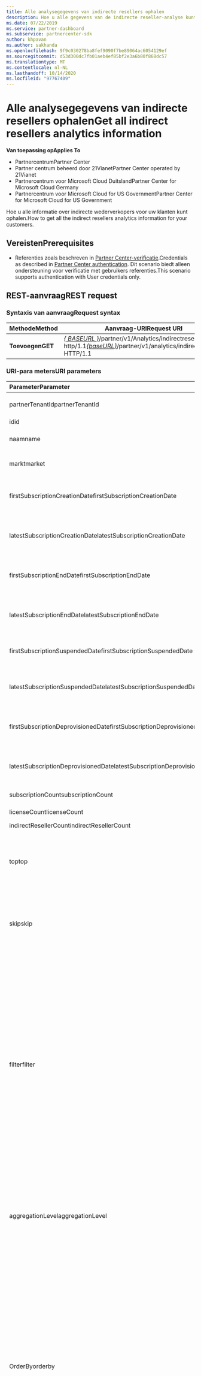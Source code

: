 ```yaml
---
title: Alle analysegegevens van indirecte resellers ophalen
description: Hoe u alle gegevens van de indirecte reseller-analyse kunt ophalen.
ms.date: 07/22/2019
ms.service: partner-dashboard
ms.subservice: partnercenter-sdk
author: khpavan
ms.author: sakhanda
ms.openlocfilehash: 9f9c030278ba8fef9090f7be89064ac6054129ef
ms.sourcegitcommit: d53d300dc7fb01aeb4ef85bf2e3a6b80f868dc57
ms.translationtype: MT
ms.contentlocale: nl-NL
ms.lasthandoff: 10/14/2020
ms.locfileid: "97767409"
---
```

# <a name="get-all-indirect-resellers-analytics-information"></a><span data-ttu-id="86abc-103">Alle analysegegevens van indirecte resellers ophalen</span><span class="sxs-lookup"><span data-stu-id="86abc-103">Get all indirect resellers analytics information</span></span>

<span data-ttu-id="86abc-104">**Van toepassing op**</span><span class="sxs-lookup"><span data-stu-id="86abc-104">**Applies To**</span></span>

- <span data-ttu-id="86abc-105">Partnercentrum</span><span class="sxs-lookup"><span data-stu-id="86abc-105">Partner Center</span></span>
- <span data-ttu-id="86abc-106">Partner centrum beheerd door 21Vianet</span><span class="sxs-lookup"><span data-stu-id="86abc-106">Partner Center operated by 21Vianet</span></span>
- <span data-ttu-id="86abc-107">Partnercentrum voor Microsoft Cloud Duitsland</span><span class="sxs-lookup"><span data-stu-id="86abc-107">Partner Center for Microsoft Cloud Germany</span></span>
- <span data-ttu-id="86abc-108">Partnercentrum voor Microsoft Cloud for US Government</span><span class="sxs-lookup"><span data-stu-id="86abc-108">Partner Center for Microsoft Cloud for US Government</span></span>

<span data-ttu-id="86abc-109">Hoe u alle informatie over indirecte wederverkopers voor uw klanten kunt ophalen.</span><span class="sxs-lookup"><span data-stu-id="86abc-109">How to get all the indirect resellers analytics information for your customers.</span></span>

## <a name="prerequisites"></a><span data-ttu-id="86abc-110">Vereisten</span><span class="sxs-lookup"><span data-stu-id="86abc-110">Prerequisites</span></span>

- <span data-ttu-id="86abc-111">Referenties zoals beschreven in [Partner Center-verificatie](partner-center-authentication.md).</span><span class="sxs-lookup"><span data-stu-id="86abc-111">Credentials as described in [Partner Center authentication](partner-center-authentication.md).</span></span> <span data-ttu-id="86abc-112">Dit scenario biedt alleen ondersteuning voor verificatie met gebruikers referenties.</span><span class="sxs-lookup"><span data-stu-id="86abc-112">This scenario supports authentication with User credentials only.</span></span>

## <a name="rest-request"></a><span data-ttu-id="86abc-113">REST-aanvraag</span><span class="sxs-lookup"><span data-stu-id="86abc-113">REST request</span></span>

### <a name="request-syntax"></a><span data-ttu-id="86abc-114">Syntaxis van aanvraag</span><span class="sxs-lookup"><span data-stu-id="86abc-114">Request syntax</span></span>

| <span data-ttu-id="86abc-115">Methode</span><span class="sxs-lookup"><span data-stu-id="86abc-115">Method</span></span>  | <span data-ttu-id="86abc-116">Aanvraag-URI</span><span class="sxs-lookup"><span data-stu-id="86abc-116">Request URI</span></span> |
|---------|-------------|
| <span data-ttu-id="86abc-117">**Toevoegen**</span><span class="sxs-lookup"><span data-stu-id="86abc-117">**GET**</span></span> | <span data-ttu-id="86abc-118">[*\{ BASEURL \}*](partner-center-rest-urls.md)/partner/v1/Analytics/indirectresellers http/1.1</span><span class="sxs-lookup"><span data-stu-id="86abc-118">[*\{baseURL\}*](partner-center-rest-urls.md)/partner/v1/analytics/indirectresellers HTTP/1.1</span></span> |

### <a name="uri-parameters"></a><span data-ttu-id="86abc-119">URI-para meters</span><span class="sxs-lookup"><span data-stu-id="86abc-119">URI parameters</span></span>

| <span data-ttu-id="86abc-120">Parameter</span><span class="sxs-lookup"><span data-stu-id="86abc-120">Parameter</span></span>                             | <span data-ttu-id="86abc-121">Type</span><span class="sxs-lookup"><span data-stu-id="86abc-121">Type</span></span>     | <span data-ttu-id="86abc-122">Description</span><span class="sxs-lookup"><span data-stu-id="86abc-122">Description</span></span>                              |
|:--------------------------------------|:---------|:-----------------------------------------|
| <span data-ttu-id="86abc-123">partnerTenantId</span><span class="sxs-lookup"><span data-stu-id="86abc-123">partnerTenantId</span></span>                       | <span data-ttu-id="86abc-124">tekenreeks</span><span class="sxs-lookup"><span data-stu-id="86abc-124">string</span></span>   | <span data-ttu-id="86abc-125">De Tenant-ID van de partner waarvoor u gegevens van indirecte wederverkopers wilt ophalen.</span><span class="sxs-lookup"><span data-stu-id="86abc-125">The Tenant ID of the partner for which you want to retrieve indirect resellers data.</span></span> |
| <span data-ttu-id="86abc-126">id</span><span class="sxs-lookup"><span data-stu-id="86abc-126">id</span></span>                                    | <span data-ttu-id="86abc-127">tekenreeks</span><span class="sxs-lookup"><span data-stu-id="86abc-127">string</span></span>   | <span data-ttu-id="86abc-128">ID van de indirecte wederverkoper</span><span class="sxs-lookup"><span data-stu-id="86abc-128">Indirect reseller ID</span></span>                                                                 |
| <span data-ttu-id="86abc-129">naam</span><span class="sxs-lookup"><span data-stu-id="86abc-129">name</span></span>                                  | <span data-ttu-id="86abc-130">tekenreeks</span><span class="sxs-lookup"><span data-stu-id="86abc-130">string</span></span>   | <span data-ttu-id="86abc-131">De naam van de partner waarvoor u gegevens van indirecte wederverkopers wilt ophalen.</span><span class="sxs-lookup"><span data-stu-id="86abc-131">The Name of the partner for which you want to retrieve indirect resellers data.</span></span>      |
| <span data-ttu-id="86abc-132">markt</span><span class="sxs-lookup"><span data-stu-id="86abc-132">market</span></span>                                | <span data-ttu-id="86abc-133">tekenreeks</span><span class="sxs-lookup"><span data-stu-id="86abc-133">string</span></span>   | <span data-ttu-id="86abc-134">De markt van de partner waarvoor u gegevens van indirecte wederverkopers wilt ophalen.</span><span class="sxs-lookup"><span data-stu-id="86abc-134">The Market of the partner for which you want to retrieve indirect resellers data.</span></span>    |
| <span data-ttu-id="86abc-135">firstSubscriptionCreationDate</span><span class="sxs-lookup"><span data-stu-id="86abc-135">firstSubscriptionCreationDate</span></span>         | <span data-ttu-id="86abc-136">teken reeks in UTC-datum tijd notatie</span><span class="sxs-lookup"><span data-stu-id="86abc-136">string in UTC date time format</span></span>  | <span data-ttu-id="86abc-137">De aanmaak datum van het eerste abonnement op basis waarvan u de gegevens van indirecte wederverkopers wilt ophalen.</span><span class="sxs-lookup"><span data-stu-id="86abc-137">The creation date of the first subscription based on which you want to retrieve indirect resellers data.</span></span>  |
| <span data-ttu-id="86abc-138">latestSubscriptionCreationDate</span><span class="sxs-lookup"><span data-stu-id="86abc-138">latestSubscriptionCreationDate</span></span>        | <span data-ttu-id="86abc-139">teken reeks in UTC-datum tijd notatie</span><span class="sxs-lookup"><span data-stu-id="86abc-139">string in UTC date time format</span></span>  | <span data-ttu-id="86abc-140">De aanmaak datum van het laatste abonnement.</span><span class="sxs-lookup"><span data-stu-id="86abc-140">The creation date of the latest subscription.</span></span>                 |
| <span data-ttu-id="86abc-141">firstSubscriptionEndDate</span><span class="sxs-lookup"><span data-stu-id="86abc-141">firstSubscriptionEndDate</span></span>              | <span data-ttu-id="86abc-142">teken reeks in UTC-datum tijd notatie</span><span class="sxs-lookup"><span data-stu-id="86abc-142">string in UTC date time format</span></span>  | <span data-ttu-id="86abc-143">De eerste keer dat een abonnement is beëindigd.</span><span class="sxs-lookup"><span data-stu-id="86abc-143">First time any subscription was ended.</span></span>                        |
| <span data-ttu-id="86abc-144">latestSubscriptionEndDate</span><span class="sxs-lookup"><span data-stu-id="86abc-144">latestSubscriptionEndDate</span></span>             | <span data-ttu-id="86abc-145">teken reeks in UTC-datum tijd notatie</span><span class="sxs-lookup"><span data-stu-id="86abc-145">string in UTC date time format</span></span>  | <span data-ttu-id="86abc-146">De laatste datum waarop een abonnement is beëindigd.</span><span class="sxs-lookup"><span data-stu-id="86abc-146">Latest date when any subscription was ended.</span></span>                  |
| <span data-ttu-id="86abc-147">firstSubscriptionSuspendedDate</span><span class="sxs-lookup"><span data-stu-id="86abc-147">firstSubscriptionSuspendedDate</span></span>        | <span data-ttu-id="86abc-148">teken reeks in UTC-datum tijd</span><span class="sxs-lookup"><span data-stu-id="86abc-148">string in UTC date time</span></span>         | <span data-ttu-id="86abc-149">De eerste keer dat een abonnement is onderbroken.</span><span class="sxs-lookup"><span data-stu-id="86abc-149">First time any subscription was suspended.</span></span>                    |
| <span data-ttu-id="86abc-150">latestSubscriptionSuspendedDate</span><span class="sxs-lookup"><span data-stu-id="86abc-150">latestSubscriptionSuspendedDate</span></span>       | <span data-ttu-id="86abc-151">teken reeks in UTC-datum tijd notatie</span><span class="sxs-lookup"><span data-stu-id="86abc-151">string in UTC date time format</span></span>  | <span data-ttu-id="86abc-152">De laatste datum waarop een abonnement is onderbroken.</span><span class="sxs-lookup"><span data-stu-id="86abc-152">Latest date when any subscription was suspended.</span></span>              |
| <span data-ttu-id="86abc-153">firstSubscriptionDeprovisionedDate</span><span class="sxs-lookup"><span data-stu-id="86abc-153">firstSubscriptionDeprovisionedDate</span></span>    | <span data-ttu-id="86abc-154">teken reeks in UTC-datum tijd notatie</span><span class="sxs-lookup"><span data-stu-id="86abc-154">string in UTC date time format</span></span>  | <span data-ttu-id="86abc-155">De inrichting van het abonnement is voor het eerst ongedaan gemaakt.</span><span class="sxs-lookup"><span data-stu-id="86abc-155">First time any subscription was deprovisioned.</span></span>                |
| <span data-ttu-id="86abc-156">latestSubscriptionDeprovisionedDate</span><span class="sxs-lookup"><span data-stu-id="86abc-156">latestSubscriptionDeprovisionedDate</span></span>   | <span data-ttu-id="86abc-157">teken reeks in UTC-datum tijd notatie</span><span class="sxs-lookup"><span data-stu-id="86abc-157">string in UTC date time format</span></span>  | <span data-ttu-id="86abc-158">De laatste datum waarop een abonnement is ongedaan gemaakt.</span><span class="sxs-lookup"><span data-stu-id="86abc-158">Latest date when any subscription was deprovisioned.</span></span>          |
| <span data-ttu-id="86abc-159">subscriptionCount</span><span class="sxs-lookup"><span data-stu-id="86abc-159">subscriptionCount</span></span>                     | <span data-ttu-id="86abc-160">double</span><span class="sxs-lookup"><span data-stu-id="86abc-160">double</span></span>   | <span data-ttu-id="86abc-161">Aantal abonnementen voor alle resellers met toegevoegde waarde</span><span class="sxs-lookup"><span data-stu-id="86abc-161">Subscription count for all value added resellers</span></span>                                     |
| <span data-ttu-id="86abc-162">licenseCount</span><span class="sxs-lookup"><span data-stu-id="86abc-162">licenseCount</span></span>                          | <span data-ttu-id="86abc-163">double</span><span class="sxs-lookup"><span data-stu-id="86abc-163">double</span></span>   | <span data-ttu-id="86abc-164">Aantal licenties voor alle resellers met toegevoegde waarde.</span><span class="sxs-lookup"><span data-stu-id="86abc-164">License count for all value added resellers.</span></span>                                         |
| <span data-ttu-id="86abc-165">indirectResellerCount</span><span class="sxs-lookup"><span data-stu-id="86abc-165">indirectResellerCount</span></span>                 | <span data-ttu-id="86abc-166">double</span><span class="sxs-lookup"><span data-stu-id="86abc-166">double</span></span>   | <span data-ttu-id="86abc-167">Aantal indirecte wederverkopers</span><span class="sxs-lookup"><span data-stu-id="86abc-167">Indirect resellers count</span></span>                                                             |
|  <span data-ttu-id="86abc-168">top</span><span class="sxs-lookup"><span data-stu-id="86abc-168">top</span></span>                                  | <span data-ttu-id="86abc-169">tekenreeks</span><span class="sxs-lookup"><span data-stu-id="86abc-169">string</span></span>   | <span data-ttu-id="86abc-170">Het aantal rijen met gegevens dat in de aanvraag moet worden geretourneerd.</span><span class="sxs-lookup"><span data-stu-id="86abc-170">The number of rows of data to return in the request.</span></span> <span data-ttu-id="86abc-171">De maximum waarde en de standaard waarde als niet wordt opgegeven, zijn 10000.</span><span class="sxs-lookup"><span data-stu-id="86abc-171">The maximum value and the default value if not specified is 10000.</span></span> <span data-ttu-id="86abc-172">Als er meer rijen in de query staan, bevat de antwoord tekst een volgende koppeling die u kunt gebruiken om de volgende pagina met gegevens aan te vragen.</span><span class="sxs-lookup"><span data-stu-id="86abc-172">If there are more rows in the query, the response body includes a next link that you can use to request the next page of data.</span></span>  |
| <span data-ttu-id="86abc-173">skip</span><span class="sxs-lookup"><span data-stu-id="86abc-173">skip</span></span>                                  | <span data-ttu-id="86abc-174">int</span><span class="sxs-lookup"><span data-stu-id="86abc-174">int</span></span>      | <span data-ttu-id="86abc-175">Het aantal rijen dat in de query moet worden overgeslagen.</span><span class="sxs-lookup"><span data-stu-id="86abc-175">The number of rows to skip in the query.</span></span> <span data-ttu-id="86abc-176">Gebruik deze para meter om door grote gegevens sets te bladeren.</span><span class="sxs-lookup"><span data-stu-id="86abc-176">Use this parameter to page through large data sets.</span></span> <span data-ttu-id="86abc-177">Zo **`top=10000 and skip=0`** haalt de eerste 10000 rijen met gegevens op, **`top=10000 and skip=10000`** haalt de volgende 10000 rijen met gegevens op, enzovoort.</span><span class="sxs-lookup"><span data-stu-id="86abc-177">For example, **`top=10000 and skip=0`** retrieves the first 10000 rows of data, **`top=10000 and skip=10000`** retrieves the next 10000 rows of data, and so on.</span></span>              |
| <span data-ttu-id="86abc-178">filter</span><span class="sxs-lookup"><span data-stu-id="86abc-178">filter</span></span>                                | <span data-ttu-id="86abc-179">tekenreeks</span><span class="sxs-lookup"><span data-stu-id="86abc-179">string</span></span>   | <span data-ttu-id="86abc-180">De *filter* parameter van de aanvraag bevat een of meer instructies waarmee de rijen in het antwoord worden gefilterd.</span><span class="sxs-lookup"><span data-stu-id="86abc-180">The *filter* parameter of the request contains one or more statements that filter the rows in the response.</span></span> <span data-ttu-id="86abc-181">Elke instructie bevat een veld en waarde die zijn gekoppeld aan de **`eq`** or **`ne`** -Opera tors en instructies kunnen worden gecombineerd met **`and`** of **`or`** .</span><span class="sxs-lookup"><span data-stu-id="86abc-181">Each statement contains a field and value that are associated with the **`eq`** or **`ne`** operators, and statements can be combined using **`and`** or **`or`**.</span></span> <span data-ttu-id="86abc-182">U kunt de volgende velden opgeven:</span><span class="sxs-lookup"><span data-stu-id="86abc-182">You can specify the following fields:</span></span><br/><br/>     <span data-ttu-id="86abc-183">*partnerTenantId*</span><span class="sxs-lookup"><span data-stu-id="86abc-183">*partnerTenantId*</span></span><br/> <span data-ttu-id="86abc-184">*id*</span><span class="sxs-lookup"><span data-stu-id="86abc-184">*id*</span></span><br/> <span data-ttu-id="86abc-185">*Naam*</span><span class="sxs-lookup"><span data-stu-id="86abc-185">*Name*</span></span><br/>                <span data-ttu-id="86abc-186">*markt*</span><span class="sxs-lookup"><span data-stu-id="86abc-186">*market*</span></span><br/> <span data-ttu-id="86abc-187">*firstSubscriptionCreationDate*</span><span class="sxs-lookup"><span data-stu-id="86abc-187">*firstSubscriptionCreationDate*</span></span><br/> <span data-ttu-id="86abc-188">*latestSubscriptionCreationDate*</span><span class="sxs-lookup"><span data-stu-id="86abc-188">*latestSubscriptionCreationDate*</span></span><br/>                <span data-ttu-id="86abc-189">*firstSubscriptionEndDate*</span><span class="sxs-lookup"><span data-stu-id="86abc-189">*firstSubscriptionEndDate*</span></span><br/>                <span data-ttu-id="86abc-190">*latestSubscriptionEndDate*</span><span class="sxs-lookup"><span data-stu-id="86abc-190">*latestSubscriptionEndDate*</span></span><br/>                <span data-ttu-id="86abc-191">*firstSubscriptionSuspendedDate*</span><span class="sxs-lookup"><span data-stu-id="86abc-191">*firstSubscriptionSuspendedDate*</span></span><br/>                <span data-ttu-id="86abc-192">*latestSubscriptionSuspendedDate*</span><span class="sxs-lookup"><span data-stu-id="86abc-192">*latestSubscriptionSuspendedDate*</span></span><br/>                <span data-ttu-id="86abc-193">*firstSubscriptionDeprovisionedDate*</span><span class="sxs-lookup"><span data-stu-id="86abc-193">*firstSubscriptionDeprovisionedDate*</span></span><br/>                <span data-ttu-id="86abc-194">*latestSubscriptionDeprovisionedDate*</span><span class="sxs-lookup"><span data-stu-id="86abc-194">*latestSubscriptionDeprovisionedDate*</span></span><br/><br/>         <span data-ttu-id="86abc-195">**Voorbeeld:**</span><span class="sxs-lookup"><span data-stu-id="86abc-195">**Example:**</span></span><br/>              `.../indirectresellers?filter=market eq 'US'`<br/><br/>            <span data-ttu-id="86abc-196">**Voorbeeld:**</span><span class="sxs-lookup"><span data-stu-id="86abc-196">**Example:**</span></span><br/>                `.../indirectresellers?filter=market eq 'US' or (firstSubscriptionCreationDate le cast('2018-01-01',Edm.DateTimeOffset) and firstSubscriptionCreationDate le cast('2018-04-01',Edm.DateTimeOffset))` |              
| <span data-ttu-id="86abc-197">aggregationLevel</span><span class="sxs-lookup"><span data-stu-id="86abc-197">aggregationLevel</span></span>                     | <span data-ttu-id="86abc-198">tekenreeks</span><span class="sxs-lookup"><span data-stu-id="86abc-198">string</span></span>    | <span data-ttu-id="86abc-199">Hiermee geeft u het tijds bereik op waarvoor u de samengevoegde gegevens wilt ophalen.</span><span class="sxs-lookup"><span data-stu-id="86abc-199">Specifies the time range for which to retrieve aggregate data.</span></span> <span data-ttu-id="86abc-200">Dit kan een van de volgende teken reeksen zijn: &quot; dag &quot; , &quot; week &quot; of &quot; maand &quot; .</span><span class="sxs-lookup"><span data-stu-id="86abc-200">Can be one of the following strings: &quot;day&quot;, &quot;week&quot;, or &quot;month&quot;.</span></span> <span data-ttu-id="86abc-201">Als u geen waarde opgeeft, is de standaard &quot; dag &quot; .</span><span class="sxs-lookup"><span data-stu-id="86abc-201">If unspecified, the default is &quot;day&quot;.</span></span><br/><br/>                                 <span data-ttu-id="86abc-202">`aggregationLevel` wordt niet ondersteund zonder een `aggregationLevel` .</span><span class="sxs-lookup"><span data-stu-id="86abc-202">`aggregationLevel` isn't supported without a `aggregationLevel`.</span></span> <span data-ttu-id="86abc-203">`aggregationLevel` is van toepassing op alle **datefields** die aanwezig zijn in de `aggregationLevel`</span><span class="sxs-lookup"><span data-stu-id="86abc-203">`aggregationLevel` applies to all **datefields** present in the `aggregationLevel`</span></span>                         |
| <span data-ttu-id="86abc-204">OrderBy</span><span class="sxs-lookup"><span data-stu-id="86abc-204">orderby</span></span>                              | <span data-ttu-id="86abc-205">tekenreeks</span><span class="sxs-lookup"><span data-stu-id="86abc-205">string</span></span>    | <span data-ttu-id="86abc-206">Een instructie waarmee de resultaat gegevens voor elke installatie worden gesorteerd.</span><span class="sxs-lookup"><span data-stu-id="86abc-206">A statement that orders the result data values for each install.</span></span> <span data-ttu-id="86abc-207">De syntaxis is `...&orderby=field[order],field [order],...`.</span><span class="sxs-lookup"><span data-stu-id="86abc-207">The syntax is `...&orderby=field[order],field [order],...`.</span></span> <span data-ttu-id="86abc-208">De para meter Field kan een van de volgende teken reeksen zijn:</span><span class="sxs-lookup"><span data-stu-id="86abc-208">The field parameter can be one of the following strings:</span></span><br/><br/>                <span data-ttu-id="86abc-209">&quot;partnerTenantId&quot;</span><span class="sxs-lookup"><span data-stu-id="86abc-209">&quot;partnerTenantId&quot;</span></span><br/>                <span data-ttu-id="86abc-210">&quot;id&quot;</span><span class="sxs-lookup"><span data-stu-id="86abc-210">&quot;id&quot;</span></span><br/>                <span data-ttu-id="86abc-211">&quot;naam&quot;</span><span class="sxs-lookup"><span data-stu-id="86abc-211">&quot;name&quot;</span></span><br/>                <span data-ttu-id="86abc-212">&quot;markt&quot;</span><span class="sxs-lookup"><span data-stu-id="86abc-212">&quot;market&quot;</span></span><br/>                <span data-ttu-id="86abc-213">&quot;firstSubscriptionCreationDate&quot;</span><span class="sxs-lookup"><span data-stu-id="86abc-213">&quot;firstSubscriptionCreationDate&quot;</span></span><br/>               <span data-ttu-id="86abc-214">&quot;latestSubscriptionCreationDate&quot;</span><span class="sxs-lookup"><span data-stu-id="86abc-214">&quot;latestSubscriptionCreationDate&quot;</span></span><br/>                <span data-ttu-id="86abc-215">&quot;firstSubscriptionEndDate&quot;</span><span class="sxs-lookup"><span data-stu-id="86abc-215">&quot;firstSubscriptionEndDate&quot;</span></span><br/>               <span data-ttu-id="86abc-216">&quot;latestSubscriptionEndDate&quot;</span><span class="sxs-lookup"><span data-stu-id="86abc-216">&quot;latestSubscriptionEndDate&quot;</span></span><br/>                <span data-ttu-id="86abc-217">&quot;firstSubscriptionSuspendedDate&quot;</span><span class="sxs-lookup"><span data-stu-id="86abc-217">&quot;firstSubscriptionSuspendedDate&quot;</span></span><br/>                <span data-ttu-id="86abc-218">&quot;latestSubscriptionSuspendedDate&quot;</span><span class="sxs-lookup"><span data-stu-id="86abc-218">&quot;latestSubscriptionSuspendedDate&quot;</span></span><br/>               <span data-ttu-id="86abc-219">&quot;firstSubscriptionDeprovisionedDate&quot;</span><span class="sxs-lookup"><span data-stu-id="86abc-219">&quot;firstSubscriptionDeprovisionedDate&quot;</span></span><br/>                <span data-ttu-id="86abc-220">&quot;latestSubscriptionDeprovisionedDate&quot;</span><span class="sxs-lookup"><span data-stu-id="86abc-220">&quot;latestSubscriptionDeprovisionedDate&quot;</span></span><br/>                <span data-ttu-id="86abc-221">&quot;subscriptionCount&quot;</span><span class="sxs-lookup"><span data-stu-id="86abc-221">&quot;subscriptionCount&quot;</span></span><br/>                <span data-ttu-id="86abc-222">&quot;licenseCount&quot;</span><span class="sxs-lookup"><span data-stu-id="86abc-222">&quot;licenseCount&quot;</span></span><br/><br/>   <span data-ttu-id="86abc-223">De *volg orde* van de para meters is optioneel en kan `asc` of `desc` ; om een oplopende of aflopende volg orde voor elk veld op te geven.</span><span class="sxs-lookup"><span data-stu-id="86abc-223">The *order* parameter is optional, and can be `asc` or `desc`; to specify ascending or descending order for each field.</span></span> <span data-ttu-id="86abc-224">De standaardwaarde is `asc`.</span><span class="sxs-lookup"><span data-stu-id="86abc-224">The default is `asc`.</span></span><br/><br/>    <span data-ttu-id="86abc-225">**Voorbeeld:**</span><span class="sxs-lookup"><span data-stu-id="86abc-225">**Example:**</span></span><br/>                `...&orderby=market,subscriptionCount`                                       |                   
| <span data-ttu-id="86abc-226">GroupBy</span><span class="sxs-lookup"><span data-stu-id="86abc-226">groupby</span></span>                              | <span data-ttu-id="86abc-227">tekenreeks</span><span class="sxs-lookup"><span data-stu-id="86abc-227">string</span></span>    | <span data-ttu-id="86abc-228">Een instructie die alleen gegevens aggregatie toepast op de opgegeven velden.</span><span class="sxs-lookup"><span data-stu-id="86abc-228">A statement that applies data aggregation only to the specified fields.</span></span> <span data-ttu-id="86abc-229">U kunt de volgende velden opgeven:</span><span class="sxs-lookup"><span data-stu-id="86abc-229">You can specify the following fields:</span></span><br/><br/>         <span data-ttu-id="86abc-230">*partnerTenantId*</span><span class="sxs-lookup"><span data-stu-id="86abc-230">*partnerTenantId*</span></span><br/>    <span data-ttu-id="86abc-231">*id*</span><span class="sxs-lookup"><span data-stu-id="86abc-231">*id*</span></span><br/>               <span data-ttu-id="86abc-232">*Naam*</span><span class="sxs-lookup"><span data-stu-id="86abc-232">*Name*</span></span><br/>                <span data-ttu-id="86abc-233">*markt*</span><span class="sxs-lookup"><span data-stu-id="86abc-233">*market*</span></span><br/>                <span data-ttu-id="86abc-234">*firstSubscriptionCreationDate*</span><span class="sxs-lookup"><span data-stu-id="86abc-234">*firstSubscriptionCreationDate*</span></span><br/>                <span data-ttu-id="86abc-235">*latestSubscriptionCreationDate*</span><span class="sxs-lookup"><span data-stu-id="86abc-235">*latestSubscriptionCreationDate*</span></span><br/>                <span data-ttu-id="86abc-236">*firstSubscriptionEndDate*</span><span class="sxs-lookup"><span data-stu-id="86abc-236">*firstSubscriptionEndDate*</span></span><br/>                <span data-ttu-id="86abc-237">*latestSubscriptionEndDate*</span><span class="sxs-lookup"><span data-stu-id="86abc-237">*latestSubscriptionEndDate*</span></span><br/>                <span data-ttu-id="86abc-238">*firstSubscriptionSuspendedDate*</span><span class="sxs-lookup"><span data-stu-id="86abc-238">*firstSubscriptionSuspendedDate*</span></span><br/>                <span data-ttu-id="86abc-239">*latestSubscriptionSuspendedDate*</span><span class="sxs-lookup"><span data-stu-id="86abc-239">*latestSubscriptionSuspendedDate*</span></span><br/>                <span data-ttu-id="86abc-240">*firstSubscriptionDeprovisionedDate*</span><span class="sxs-lookup"><span data-stu-id="86abc-240">*firstSubscriptionDeprovisionedDate*</span></span><br/>                <span data-ttu-id="86abc-241">*latestSubscriptionDeprovisionedDate*</span><span class="sxs-lookup"><span data-stu-id="86abc-241">*latestSubscriptionDeprovisionedDate*</span></span><br/><br/>                 <span data-ttu-id="86abc-242">De geretourneerde gegevens rijen bevatten de velden die zijn opgegeven in de `groupby` component en de volgende velden:</span><span class="sxs-lookup"><span data-stu-id="86abc-242">The data rows returned contain the fields specified in the `groupby` clause, and the following fields:</span></span><br/><br/>            <span data-ttu-id="86abc-243">*indirectResellerCount*</span><span class="sxs-lookup"><span data-stu-id="86abc-243">*indirectResellerCount*</span></span><br/>                <span data-ttu-id="86abc-244">*licenseCount*</span><span class="sxs-lookup"><span data-stu-id="86abc-244">*licenseCount*</span></span><br/>                <span data-ttu-id="86abc-245">*subscriptionCount*</span><span class="sxs-lookup"><span data-stu-id="86abc-245">*subscriptionCount*</span></span><br/><br/>            <span data-ttu-id="86abc-246">De `groupby` para meter kan worden gebruikt met de `aggregationLevel` para meter.</span><span class="sxs-lookup"><span data-stu-id="86abc-246">The `groupby` parameter can be used with the `aggregationLevel` parameter.</span></span><br/><br/>            <span data-ttu-id="86abc-247">**Voorbeeld:**</span><span class="sxs-lookup"><span data-stu-id="86abc-247">**Example:**</span></span></br>               `...&groupby=ageGroup,market&aggregationLevel=week`                         |

### <a name="request-headers"></a><span data-ttu-id="86abc-248">Aanvraagheaders</span><span class="sxs-lookup"><span data-stu-id="86abc-248">Request headers</span></span>

<span data-ttu-id="86abc-249">Zie voor meer informatie [Partner Center rest headers](headers.md).</span><span class="sxs-lookup"><span data-stu-id="86abc-249">For more information, see [Partner Center REST headers](headers.md).</span></span>

### <a name="request-body"></a><span data-ttu-id="86abc-250">Aanvraagbody</span><span class="sxs-lookup"><span data-stu-id="86abc-250">Request body</span></span>

<span data-ttu-id="86abc-251">Geen.</span><span class="sxs-lookup"><span data-stu-id="86abc-251">None.</span></span>

### <a name="request-example"></a><span data-ttu-id="86abc-252">Voorbeeld van aanvraag</span><span class="sxs-lookup"><span data-stu-id="86abc-252">Request example</span></span>

```http
GET https://api.partnercenter.microsoft.com/partner/v1/analytics/indirectresellers HTTP 1.1
Authorization: Bearer <token>
Accept: application/json
Content-Type: application/json
Content-Length: 0
```

## <a name="rest-response"></a><span data-ttu-id="86abc-253">REST-antwoord</span><span class="sxs-lookup"><span data-stu-id="86abc-253">REST response</span></span>

<span data-ttu-id="86abc-254">Als dit lukt, bevat de antwoord tekst een verzameling [indirecte leveranciers](partner-center-analytics-resources.md#csp-program-indirect-resellers-analytics) resources.</span><span class="sxs-lookup"><span data-stu-id="86abc-254">If successful, the response body contains a collection of [indirect resellers](partner-center-analytics-resources.md#csp-program-indirect-resellers-analytics) resources.</span></span>

### <a name="response-success-and-error-codes"></a><span data-ttu-id="86abc-255">Geslaagde en fout codes</span><span class="sxs-lookup"><span data-stu-id="86abc-255">Response success and error codes</span></span>

<span data-ttu-id="86abc-256">Elk antwoord wordt geleverd met een HTTP-status code die aangeeft of de fout is opgetreden of mislukt en aanvullende informatie over fout opsporing.</span><span class="sxs-lookup"><span data-stu-id="86abc-256">Each response comes with an HTTP status code that indicates success or failure and additional debugging information.</span></span> <span data-ttu-id="86abc-257">Gebruik een hulp programma voor netwerk tracering om deze code, het fout type en aanvullende para meters te lezen.</span><span class="sxs-lookup"><span data-stu-id="86abc-257">Use a network trace tool to read this code, error type, and additional parameters.</span></span> <span data-ttu-id="86abc-258">Zie [fout codes](error-codes.md)voor de volledige lijst.</span><span class="sxs-lookup"><span data-stu-id="86abc-258">For the full list, see [Error Codes](error-codes.md).</span></span>

### <a name="response-example"></a><span data-ttu-id="86abc-259">Voorbeeld van antwoord</span><span class="sxs-lookup"><span data-stu-id="86abc-259">Response example</span></span>

```http
{
    "partnerTenantId": "AAAAAAAA-BBBB-CCCC-DDDD-EEEEEEEEEEEE",
    "id": "1111111",
    "name": "RESELLER NAME",
    "market": "US",
    "firstSubscriptionCreationDate": "2016-10-18T19:16:25.107",
    "latestSubscriptionCreationDate": "2016-10-18T19:16:25.107",
    "firstSubscriptionEndDate": "2018-11-07T00:00:00",
    "latestSubscriptionEndDate": "2018-11-07T00:00:00",
    "firstSubscriptionSuspendedDate": "0001-01-01T00:00:00",
    "latestSubscriptionSuspendedDate": "0001-01-01T00:00:00",
    "firstSubscriptionDeprovisionedDate": "0001-01-01T00:00:00",
    "latestSubscriptionDeprovisionedEndDate": "0001-01-01T00:00:00",
    "subscriptionCount": 10,
    "licenseCount": 20
}
```

## <a name="see-also"></a><span data-ttu-id="86abc-260">Zie ook</span><span class="sxs-lookup"><span data-stu-id="86abc-260">See also</span></span>

- [<span data-ttu-id="86abc-261">Partnercentrum Analytics - Bronnen</span><span class="sxs-lookup"><span data-stu-id="86abc-261">Partner Center Analytics - Resources</span></span>](partner-center-analytics-resources.md)
